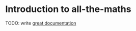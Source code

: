 # Introduction to all-the-maths

TODO: write [great documentation](http://jacobian.org/writing/what-to-write/)
